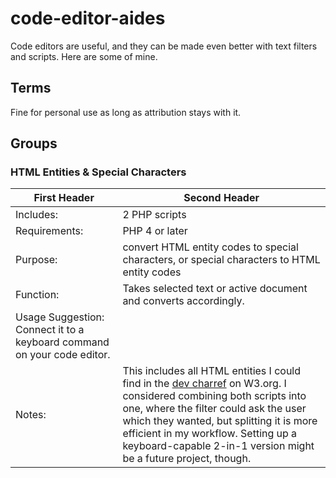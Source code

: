 # code-editor-aides
Code editors are useful, and they can be made even better with text filters and scripts. Here are some of mine.

## Terms

Fine for personal use as long as attribution stays with it.


## Groups

### HTML Entities & Special Characters

| First Header  | Second Header |
| ------------- | ------------- |
| Includes: | 2 PHP scripts |
| Requirements: | PHP 4 or later |
| Purpose: | convert HTML entity codes to special characters, or special characters to HTML entity codes |
| Function: | Takes selected text or active document and converts accordingly. |
| Usage Suggestion: Connect it to a keyboard command on your code editor. | 
| Notes: | This includes all HTML entities I could find in the [dev charref](http://dev.w3.org/html5/html-author/charref) on W3.org. I considered combining both scripts into one, where the filter could ask the user which they wanted, but splitting it is more efficient in my workflow. Setting up a keyboard-capable 2-in-1 version might be a future project, though. |
